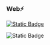 
### Web⚡
  
[![Static Badge](https://img.shields.io/badge/Web-AwAFuns-brightgreen)](https://awafuns.cn)

![Static Badge](https://img.shields.io/badge/Web-AwAFuns-brightgreen?cacheSeconds=https%3A%2F%2Fawafuns.cn)





  

<!--

### Hi there 👋    
**GULU-H/GULU-H** is a ✨ _special_ ✨ repository because its `README.md` (this file) appears on your GitHub profile.

Here are some ideas to get you started:

- 🔭 I’m currently working on ...
- 🌱 I’m currently learning ...
- 👯 I’m looking to collaborate on ...
- 🤔 I’m looking for help with ...
- 💬 Ask me about ...
- 📫 How to reach me: ...
- 😄 Pronouns: ...
- ⚡ Fun fact: ...
-->
